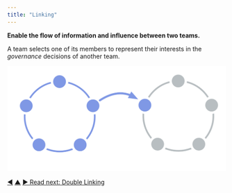 ```yaml
---
title: "Linking"
---
```



**Enable the flow of information and influence between two teams.**

A team selects one of its members to represent their interests in the <dfn data-info="Governance: The process of setting objectives and making and evolving decisions that guide people towards achieving those objectives.">governance</dfn> decisions of another team.

![One circle linked to another circle](img/structural-patterns/link.png)


<div class="bottom-nav">
<a href="role.html" title="Back to: Role">◀</a> <a href="building-organizations.html" title="Up: Building Organizations">▲</a> <a href="double-linking.html" title="">▶ Read next: Double Linking</a>
</div>
